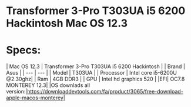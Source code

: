 # Transformer 3-Pro T303UA i5 6200 Hackintosh  Mac OS 12.3



# Specs:
| Mac OS 12.3 | Transformer 3-Pro T303UA i5 6200 Hackintosh |
| Brand | Asus |
| --- | --- |
| Model | T303UA |
| Processor | Intel core i5-6200U @2.30ghz|
| Ram | 4GB DDR3 |
| GPU | Intel hd graphics 520 |
|EFI| OC7.8 MONTEREY 12.3|
|OS downlads all version:|https://downloaddevtools.com/fa/product/3065/free-download-apple-macos-monterey|


